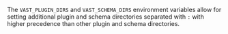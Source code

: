 The `VAST_PLUGIN_DIRS` and `VAST_SCHEMA_DIRS` environment variables allow for
setting additional plugin and schema directories separated with `:` with higher
precedence than other plugin and schema directories.
